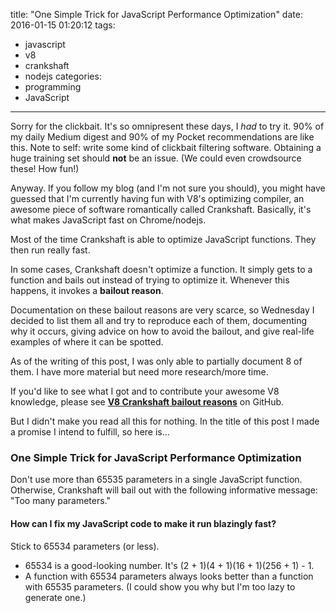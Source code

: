 title: "One Simple Trick for JavaScript Performance Optimization"
date: 2016-01-15 01:20:12
tags:
- javascript
- v8
- crankshaft
- nodejs
categories:
- programming
- JavaScript
---

Sorry for the clickbait. It's so omnipresent these days, I *had* to try it. 90% of my daily Medium digest and 90% of my Pocket recommendations are like this. Note to self: write some kind of clickbait filtering software. Obtaining a huge training set should **not** be an issue. (We could even crowdsource these! How fun!)

Anyway. If you follow my blog (and I'm not sure you should), you might have guessed that I'm currently having fun with V8's optimizing compiler, an awesome piece of software romantically called Crankshaft. Basically, it's what makes JavaScript fast on Chrome/nodejs.

Most of the time Crankshaft is able to optimize JavaScript functions. They then run really fast.

In some cases, Crankshaft doesn't optimize a function. It simply gets to a function and bails out instead of trying to optimize it. Whenever this happens, it invokes a **bailout reason**.

Documentation on these bailout reasons are very scarce, so Wednesday I decided to list them all and try to reproduce each of them, documenting why it occurs, giving advice on how to avoid the bailout, and give real-life examples of where it can be spotted.

As of the writing of this post, I was only able to partially document 8 of them. I have more material but need more research/more time.

If you'd like to see what I got and to contribute your awesome V8 knowledge, please see **[V8 Crankshaft bailout reasons](https://github.com/vhf/V8-Crankshaft-bailout-reasons)** on GitHub.

But I didn't make you read all this for nothing. In the title of this post I made a promise I intend to fulfill, so here is...

### One Simple Trick for JavaScript Performance Optimization

Don't use more than 65535 parameters in a single JavaScript function. Otherwise, Crankshaft will bail out with the following informative message: "Too many parameters."

#### How can I fix my JavaScript code to make it run blazingly fast?

Stick to 65534 parameters (or less).

- 65534 is a good-looking number. It's (2 + 1)(4 + 1)(16 + 1)(256 + 1) - 1.
- A function with 65534 parameters always looks better than a function with 65535 parameters. (I could show you why but I'm too lazy to generate one.)
